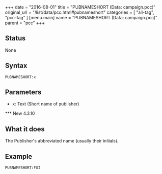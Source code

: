 +++
date = "2016-08-01"
title = "PUBNAMESHORT (Data: campaign.pcc)"
original_url = "/list/data/pcc.html#pubnameshort"
categories = [ "all-tag", "pcc-tag" ]
[menu.main]
    name = "PUBNAMESHORT (Data: campaign.pcc)"
    parent = "pcc"
+++

## Status

None

## Syntax

`PUBNAMESHORT:x`

## Parameters

-   x: Text (Short name of publisher)



<span id="pubnameshort"></span> \*\*\* New 4.3.10

What it does
------------

The Publisher's abbreviated name (usually their initials).

Example
-------

`PUBNAMESHORT:FGI`

